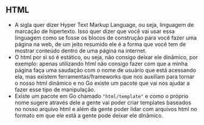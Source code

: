 ## HTML
* A sigla quer dizer Hyper Text Markup Language, ou seja, linguagem de marcação de hipertexto. Isso quer dizer que você vai usar essa
linguagem como se fosse os blocos de construção para você fazer uma página na web, de um jeito resumido ele é a forma que você tem de
mostrar conteúdo dentro de uma página na internet.
* O html por si só é estático, ou seja, não consigo deixar ele dinâmico, por exemplo: apenas utilizando html não consigo fazer com que
a minha página faça uma saudação com o nome de usuário que está acessando ela, mas existem ferramentas/frameworks que nos auxiliam para
tornar o nosso html dinâmico e no Go existe um pacote que vai nos ajudar a fazer esse tipo de manipulação.
* Existe um pacote em Go chamado `"html/template"` e como o próprio nome sugere através dele a gente vai poder criar templates baseados
no nosso arquivo html e além da gente poder lidar com arquivos html no formato em que ele está a gente pode deixar ele dinâmico.